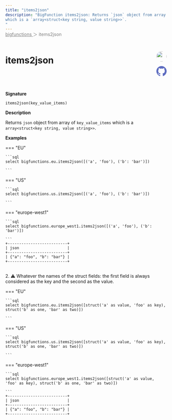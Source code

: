 ```yaml
---
title: "items2json"
description: "BigFunction items2json: Returns `json` object from array of `key_value_items`
which is a `array<struct<key string, value string>>`.
"
---
```


<span style="color: gray; position: relative; top: -1rem">
  <a href=".." style="color: gray">bigfunctions </a> ＞ items2json
</span>

# items2json


<div style="position: relative; top: -4rem; margin-bottom:  -2rem; text-align: right; z-index: 9999;">
  
  <a href="https://www.linkedin.com/in/paul-marcombes" title="Author: Paul Marcombes" target="_blank">
    <img src="https://lh3.googleusercontent.com/a-/ACB-R5RDf2yxcw1p_IYLCKmiUIScreatDdhG8B83om6Ohw=s260" width="32" style=" border-radius: 50% !important">
  </a>
  
  <a href="{REPO_URL}/tree/main/bigfunctions/items2json.yaml" title="Edit on GitHub" target="_blank"><svg xmlns="http://www.w3.org/2000/svg" width="32" height="32" viewBox="0 0 24 24"><path fill="#5d6cc0" d="M12 0c-6.626 0-12 5.373-12 12 0 5.302 3.438 9.8 8.207 11.387.599.111.793-.261.793-.577v-2.234c-3.338.726-4.033-1.416-4.033-1.416-.546-1.387-1.333-1.756-1.333-1.756-1.089-.745.083-.729.083-.729 1.205.084 1.839 1.237 1.839 1.237 1.07 1.834 2.807 1.304 3.492.997.107-.775.418-1.305.762-1.604-2.665-.305-5.467-1.334-5.467-5.931 0-1.311.469-2.381 1.236-3.221-.124-.303-.535-1.524.117-3.176 0 0 1.008-.322 3.301 1.23.957-.266 1.983-.399 3.003-.404 1.02.005 2.047.138 3.006.404 2.291-1.552 3.297-1.23 3.297-1.23.653 1.653.242 2.874.118 3.176.77.84 1.235 1.911 1.235 3.221 0 4.609-2.807 5.624-5.479 5.921.43.372.823 1.102.823 2.222v3.293c0 .319.192.694.801.576 4.765-1.589 8.199-6.086 8.199-11.386 0-6.627-5.373-12-12-12z"/></svg></a>
</div>



**Signature** 
```
items2json(key_value_items)
```

**Description**

Returns `json` object from array of `key_value_items`
which is a `array<struct<key string, value string>>`.






**Examples**













=== "EU"

    ```sql
    select bigfunctions.eu.items2json([('a', 'foo'), ('b': 'bar')])
    
    ```




=== "US"

    ```sql
    select bigfunctions.us.items2json([('a', 'foo'), ('b': 'bar')])
    
    ```




=== "europe-west1"

    ```sql
    select bigfunctions.europe_west1.items2json([('a', 'foo'), ('b': 'bar')])
    
    ```









<pre style="margin-top: -1rem;">
<code style="padding-top: 0px; padding-bottom: 0px;">+--------------------------+
| json                     |
+--------------------------+
| {&#34;a&#34;: &#34;foo&#34;, &#34;b&#34;: &#34;bar&#34;} |
+--------------------------+
</code>
</pre>









<span style="color: var(--md-typeset-a-color);">2. ⚠️ Whatever the names of the struct fields: the first field is always considered as the key and the second as the value.</span>









=== "EU"

    ```sql
    select bigfunctions.eu.items2json([struct('a' as value, 'foo' as key), struct('b' as one, 'bar' as two)])
    
    ```




=== "US"

    ```sql
    select bigfunctions.us.items2json([struct('a' as value, 'foo' as key), struct('b' as one, 'bar' as two)])
    
    ```




=== "europe-west1"

    ```sql
    select bigfunctions.europe_west1.items2json([struct('a' as value, 'foo' as key), struct('b' as one, 'bar' as two)])
    
    ```









<pre style="margin-top: -1rem;">
<code style="padding-top: 0px; padding-bottom: 0px;">+--------------------------+
| json                     |
+--------------------------+
| {&#34;a&#34;: &#34;foo&#34;, &#34;b&#34;: &#34;bar&#34;} |
+--------------------------+
</code>
</pre>









